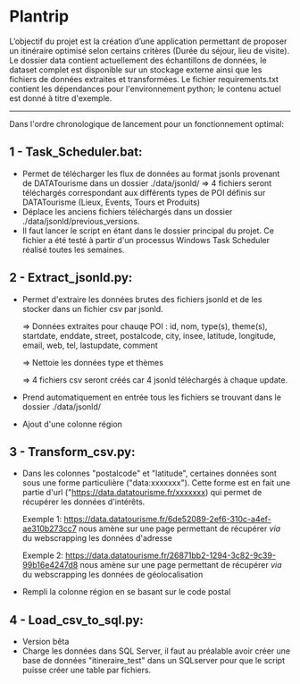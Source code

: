 # Plantrip
L’objectif du projet est la création d’une application permettant de proposer un itinéraire optimisé selon certains critères (Durée du séjour, lieu de visite).
Le dossier data contient actuellement des échantillons de données, le dataset complet est disponible sur un stockage externe ainsi que les fichiers de données extraites et transformées.
Le fichier requirements.txt contient les dépendances pour l'environnement python; le contenu actuel est donné à titre d'exemple.

---------------------------------------------------------------------------------------------------------------------
Dans l'ordre chronologique de lancement pour un fonctionnement optimal:
  
## 1 - Task_Scheduler.bat:
  - Permet de télécharger les flux de données au format jsonls provenant de DATATourisme dans un dossier ./data/jsonld/
		=> 4 fichiers seront téléchargés correspondant aux différents types de POI définis sur DATATourisme (Lieux, Events, Tours et Produits)
  - Déplace les anciens fichiers téléchargés dans un dossier ./data/jsonld/previous_versions.
  - Il faut lancer le script en étant dans le dossier principal du projet. Ce fichier a été testé à partir d'un processus Windows Task Scheduler réalisé toutes les semaines.
  

## 2 - Extract_jsonld.py:
  - Permet d'extraire les données brutes des fichiers jsonld et de les stocker dans un fichier csv par jsonld.
    
  	=> Données extraites pour chauqe POI : id, nom, type(s), theme(s), startdate, enddate, street, postalcode, city, insee, latitude, longitude, email, web, tel, lastupdate, comment

	=> Nettoie les données type et thèmes

  	=> 4 fichiers csv seront créés car 4 jsonld téléchargés à chaque update.
  - Prend automatiquement en entrée tous les fichiers se trouvant dans le dossier ./data/jsonld/
  - Ajout d'une colonne région
  
  
## 3 - Transform_csv.py:
  - Dans les colonnes "postalcode" et "latitude", certaines données sont sous une forme particulière ("data:xxxxxxx"). Cette forme est en fait une partie d'url ("https://data.datatourisme.fr/xxxxxxx) qui permet de récupérer les données d'intérêts.
    
 	  Exemple 1: https://data.datatourisme.fr/6de52089-2ef6-310c-a4ef-ae310b273cc7 nous amène sur une page permettant de récupérer _via_ du webscrapping les données d'adresse
    
	  Exemple 2: https://data.datatourisme.fr/26871bb2-1294-3c82-9c39-99b16e4247d8 nous amène sur une page permettant de récupérer _via_ du webscrapping les données de géolocalisation

- Rempli la colonne région en se basant sur le code postal

## 4 - Load_csv_to_sql.py:
- Version bêta
- Charge les données dans SQL Server, il faut au préalable avoir créer une base de données "itineraire_test" dans un SQLserver pour que le script puisse créer une table par fichiers.
